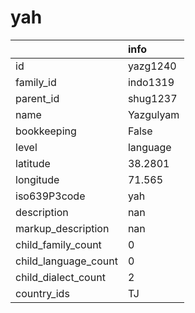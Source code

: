 # yah
|                      | info      |
|:---------------------|:----------|
| id                   | yazg1240  |
| family_id            | indo1319  |
| parent_id            | shug1237  |
| name                 | Yazgulyam |
| bookkeeping          | False     |
| level                | language  |
| latitude             | 38.2801   |
| longitude            | 71.565    |
| iso639P3code         | yah       |
| description          | nan       |
| markup_description   | nan       |
| child_family_count   | 0         |
| child_language_count | 0         |
| child_dialect_count  | 2         |
| country_ids          | TJ        |